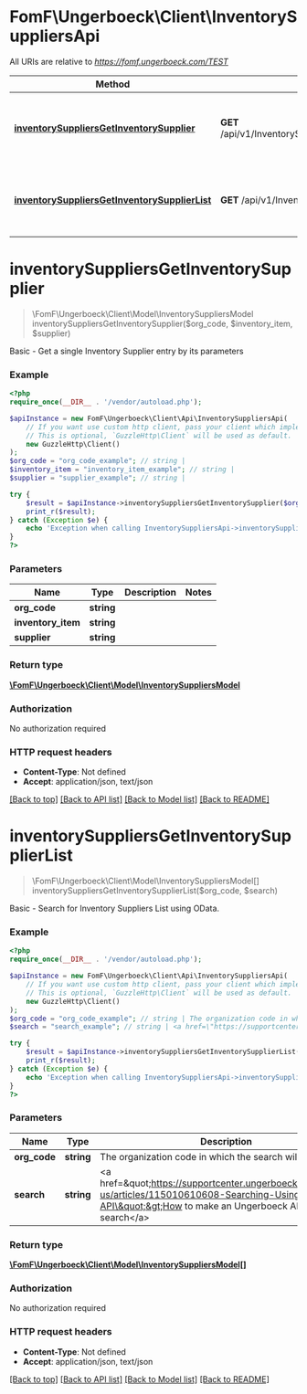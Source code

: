 # FomF\Ungerboeck\Client\InventorySuppliersApi

All URIs are relative to *https://fomf.ungerboeck.com/TEST*

Method | HTTP request | Description
------------- | ------------- | -------------
[**inventorySuppliersGetInventorySupplier**](InventorySuppliersApi.md#inventorySuppliersGetInventorySupplier) | **GET** /api/v1/InventorySuppliers/{OrgCode}/{InventoryItem}/{Supplier} | Basic - Get a single Inventory Supplier entry by its parameters
[**inventorySuppliersGetInventorySupplierList**](InventorySuppliersApi.md#inventorySuppliersGetInventorySupplierList) | **GET** /api/v1/InventorySuppliers/{OrgCode} | Basic - Search for Inventory Suppliers List using OData.


# **inventorySuppliersGetInventorySupplier**
> \FomF\Ungerboeck\Client\Model\InventorySuppliersModel inventorySuppliersGetInventorySupplier($org_code, $inventory_item, $supplier)

Basic - Get a single Inventory Supplier entry by its parameters

### Example
```php
<?php
require_once(__DIR__ . '/vendor/autoload.php');

$apiInstance = new FomF\Ungerboeck\Client\Api\InventorySuppliersApi(
    // If you want use custom http client, pass your client which implements `GuzzleHttp\ClientInterface`.
    // This is optional, `GuzzleHttp\Client` will be used as default.
    new GuzzleHttp\Client()
);
$org_code = "org_code_example"; // string | 
$inventory_item = "inventory_item_example"; // string | 
$supplier = "supplier_example"; // string | 

try {
    $result = $apiInstance->inventorySuppliersGetInventorySupplier($org_code, $inventory_item, $supplier);
    print_r($result);
} catch (Exception $e) {
    echo 'Exception when calling InventorySuppliersApi->inventorySuppliersGetInventorySupplier: ', $e->getMessage(), PHP_EOL;
}
?>
```

### Parameters

Name | Type | Description  | Notes
------------- | ------------- | ------------- | -------------
 **org_code** | **string**|  |
 **inventory_item** | **string**|  |
 **supplier** | **string**|  |

### Return type

[**\FomF\Ungerboeck\Client\Model\InventorySuppliersModel**](../Model/InventorySuppliersModel.md)

### Authorization

No authorization required

### HTTP request headers

 - **Content-Type**: Not defined
 - **Accept**: application/json, text/json

[[Back to top]](#) [[Back to API list]](../../README.md#documentation-for-api-endpoints) [[Back to Model list]](../../README.md#documentation-for-models) [[Back to README]](../../README.md)

# **inventorySuppliersGetInventorySupplierList**
> \FomF\Ungerboeck\Client\Model\InventorySuppliersModel[] inventorySuppliersGetInventorySupplierList($org_code, $search)

Basic - Search for Inventory Suppliers List using OData.

### Example
```php
<?php
require_once(__DIR__ . '/vendor/autoload.php');

$apiInstance = new FomF\Ungerboeck\Client\Api\InventorySuppliersApi(
    // If you want use custom http client, pass your client which implements `GuzzleHttp\ClientInterface`.
    // This is optional, `GuzzleHttp\Client` will be used as default.
    new GuzzleHttp\Client()
);
$org_code = "org_code_example"; // string | The organization code in which the search will take place
$search = "search_example"; // string | <a href=\"https://supportcenter.ungerboeck.com/hc/en-us/articles/115010610608-Searching-Using-the-API\">How to make an Ungerboeck API search</a>

try {
    $result = $apiInstance->inventorySuppliersGetInventorySupplierList($org_code, $search);
    print_r($result);
} catch (Exception $e) {
    echo 'Exception when calling InventorySuppliersApi->inventorySuppliersGetInventorySupplierList: ', $e->getMessage(), PHP_EOL;
}
?>
```

### Parameters

Name | Type | Description  | Notes
------------- | ------------- | ------------- | -------------
 **org_code** | **string**| The organization code in which the search will take place |
 **search** | **string**| &lt;a href&#x3D;\&quot;https://supportcenter.ungerboeck.com/hc/en-us/articles/115010610608-Searching-Using-the-API\&quot;&gt;How to make an Ungerboeck API search&lt;/a&gt; |

### Return type

[**\FomF\Ungerboeck\Client\Model\InventorySuppliersModel[]**](../Model/InventorySuppliersModel.md)

### Authorization

No authorization required

### HTTP request headers

 - **Content-Type**: Not defined
 - **Accept**: application/json, text/json

[[Back to top]](#) [[Back to API list]](../../README.md#documentation-for-api-endpoints) [[Back to Model list]](../../README.md#documentation-for-models) [[Back to README]](../../README.md)

